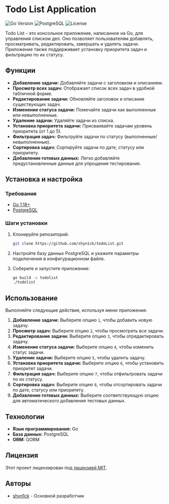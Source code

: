 # Todo List Application

![Go Version](https://img.shields.io/badge/Go-1.18%2B-blue)
![PostgreSQL](https://img.shields.io/badge/PostgreSQL-Required-brightgreen)
![License](https://img.shields.io/badge/license-MIT-green)

Todo List - это консольное приложение, написанное на Go, для управления списком дел. Оно позволяет пользователям добавлять, просматривать, редактировать, завершать и удалять задачи. Приложение также поддерживает установку приоритета задач и фильтрацию по их статусу.

## Функции

- **Добавление задачи:** Добавляйте задачи с заголовком и описанием.
- **Просмотр всех задач:** Отображает список всех задач в удобной табличной форме.
- **Редактирование задачи:** Обновляйте заголовок и описание существующих задач.
- **Изменение статуса задачи:** Помечайте задачи как выполненные или невыполненные.
- **Удаление задачи:** Удаляйте задачи из списка.
- **Установка приоритета задачи:** Присваивайте задачам уровень приоритета (от 1 до 5).
- **Фильтрация задач:** Фильтруйте задачи по статусу (выполненные/невыполненные).
- **Сортировка задач:** Сортируйте задачи по дате, статусу или приоритету.
- **Добавление готовых данных:** Легко добавляйте предустановленные данные для упрощения тестирования.

## Установка и настройка

### Требования

- [Go 1.18+](https://golang.org/doc/go1.18)
- [PostgreSQL](https://www.postgresql.org/)

### Шаги установки

1. Клонируйте репозиторий:
    ```bash
    git clone https://github.com/shyn1ck/todoList.git
    ```

2. Настройте базу данных PostgreSQL и укажите параметры подключения в конфигурационном файле.

3. Соберите и запустите приложение:
    ```bash
    go build -o todolist
    ./todolist
    ```

## Использование

Выполняйте следующие действия, используя меню приложения:

1. **Добавление задачи:** Выберите опцию `1`, чтобы добавить новую задачу.
2. **Просмотр задач:** Выберите опцию `2`, чтобы просмотреть все задачи.
3. **Редактирование задачи:** Выберите опцию `3`, чтобы отредактировать задачу.
4. **Изменение статуса задачи:** Выберите опцию `4`, чтобы изменить статус задачи.
5. **Удаление задачи:** Выберите опцию `5`, чтобы удалить задачу.
6. **Установка приоритета задачи:** Выберите опцию `6`, чтобы установить приоритет задачи.
7. **Фильтрация задач:** Выберите опцию `7`, чтобы отфильтровать задачи по их статусу.
8. **Сортировка задач:** Выберите опцию `8`, чтобы отсортировать задачи по дате, статусу или приоритету.
9. **Добавление готовых данных:** Выберите соответствующую опцию для автоматического добавления тестовых данных.

## Технологии

- **Язык программирования:** Go
- **База данных:** PostgreSQL
- **ORM:** GORM

## Лицензия

Этот проект лицензирован под [лицензией MIT](LICENSE).

## Авторы

- [shyn1ck](https://github.com/shyn1ck) - Основной разработчик
